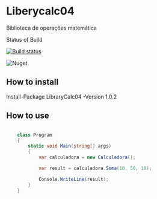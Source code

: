 # Liberycalc04
Biblioteca de operações matemática 

Status of Build

[![Build status](https://ci.appveyor.com/api/projects/status/ofq8dbe1n9estfw7/branch/master?svg=true)](https://ci.appveyor.com/project/gustavoguerra/liberycalc04/branch/master)

![Nuget](https://img.shields.io/nuget/dt/LibraryCalc04.svg)


## How to install
Install-Package LibraryCalc04 -Version 1.0.2

## How to use
```cs

    class Program
    {
        static void Main(string[] args)
        {
            var calculadora = new Calculadora();

            var result = calculadora.Soma(10, 50, 10);

            Console.WriteLine(result);
        }
    }
```
